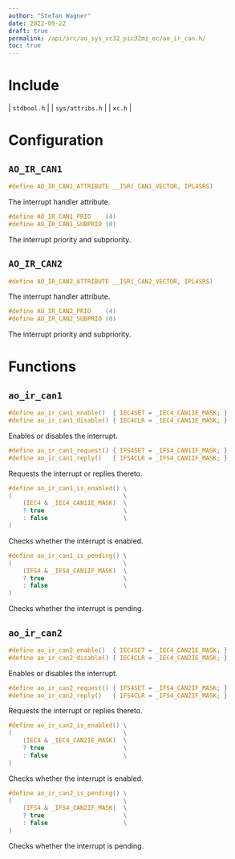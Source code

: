 ```yaml
---
author: "Stefan Wagner"
date: 2022-09-22
draft: true
permalink: /api/src/ao_sys_xc32_pic32mz_ec/ao_ir_can.h/
toc: true
---
```


# Include

| `stdbool.h` |
| `sys/attribs.h` |
| `xc.h` |

# Configuration

## `AO_IR_CAN1`

```c
#define AO_IR_CAN1_ATTRIBUTE __ISR(_CAN1_VECTOR, IPL4SRS)
```

The interrupt handler attribute.

```c
#define AO_IR_CAN1_PRIO    (4)
#define AO_IR_CAN1_SUBPRIO (0)
```

The interrupt priority and subpriority.

## `AO_IR_CAN2`

```c
#define AO_IR_CAN2_ATTRIBUTE __ISR(_CAN2_VECTOR, IPL4SRS)
```

The interrupt handler attribute.

```c
#define AO_IR_CAN2_PRIO    (4)
#define AO_IR_CAN2_SUBPRIO (0)
```

The interrupt priority and subpriority.

# Functions

## `ao_ir_can1`

```c
#define ao_ir_can1_enable()  { IEC4SET = _IEC4_CAN1IE_MASK; }
#define ao_ir_can1_disable() { IEC4CLR = _IEC4_CAN1IE_MASK; }
```

Enables or disables the interrupt.

```c
#define ao_ir_can1_request() { IFS4SET = _IFS4_CAN1IF_MASK; }
#define ao_ir_can1_reply()   { IFS4CLR = _IFS4_CAN1IF_MASK; }
```

Requests the interrupt or replies thereto.

```c
#define ao_ir_can1_is_enabled() \
(                               \
    (IEC4 & _IEC4_CAN1IE_MASK)  \
    ? true                      \
    : false                     \
)
```

Checks whether the interrupt is enabled.

```c
#define ao_ir_can1_is_pending() \
(                               \
    (IFS4 & _IFS4_CAN1IF_MASK)  \
    ? true                      \
    : false                     \
)
```

Checks whether the interrupt is pending.

## `ao_ir_can2`

```c
#define ao_ir_can2_enable()  { IEC4SET = _IEC4_CAN2IE_MASK; }
#define ao_ir_can2_disable() { IEC4CLR = _IEC4_CAN2IE_MASK; }
```

Enables or disables the interrupt.

```c
#define ao_ir_can2_request() { IFS4SET = _IFS4_CAN2IF_MASK; }
#define ao_ir_can2_reply()   { IFS4CLR = _IFS4_CAN2IF_MASK; }
```

Requests the interrupt or replies thereto.

```c
#define ao_ir_can2_is_enabled() \
(                               \
    (IEC4 & _IEC4_CAN2IE_MASK)  \
    ? true                      \
    : false                     \
)
```

Checks whether the interrupt is enabled.

```c
#define ao_ir_can2_is_pending() \
(                               \
    (IFS4 & _IFS4_CAN2IF_MASK)  \
    ? true                      \
    : false                     \
)
```

Checks whether the interrupt is pending.

